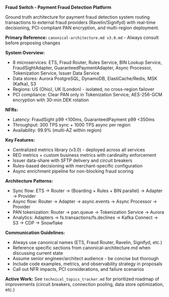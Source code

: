 **Fraud Switch - Payment Fraud Detection Platform**

Ground truth architecture for payment fraud detection system routing transactions to external fraud providers (Ravelin/Signifyd) with real-time decisioning, PCI-compliant PAN encryption, and multi-region deployment.

**Primary Reference:** `canonical-architecture.md v3.0.md` - Always consult before proposing changes

**System Overview:**
- 8 microservices: ETS, Fraud Router, Rules Service, BIN Lookup Service, FraudSightAdapter, GuaranteedPaymentAdapter, Async Processor, Tokenization Service, Issuer Data Service
- Data stores: Aurora PostgreSQL, DynamoDB, ElastiCache/Redis, MSK (Kafka), S3
- Regions: US (Ohio), UK (London) - isolated, no cross-region failover
- PCI compliance: Clear PAN only in Tokenization Service; AES-256-GCM encryption with 30-min DEK rotation

**NFRs:**
- Latency: FraudSight p99 <100ms, GuaranteedPayment p99 <350ms
- Throughput: 300 TPS sync + 1000 TPS async per region
- Availability: 99.9% (multi-AZ within region)

**Key Features:**
- Centralized metrics library (v3.0) - deployed across all services
- RED metrics + custom business metrics with cardinality enforcement
- Issuer data-share with SFTP delivery and circuit breakers
- Rules-based decisioning with merchant-specific configuration
- Async enrichment pipeline for non-blocking fraud scoring

**Architecture Patterns:**
- Sync flow: ETS → Router → (Boarding + Rules + BIN parallel) → Adapter → Provider
- Async flow: Router → Adapter → async.events → Async Processor → Provider
- PAN tokenization: Router → pan.queue → Tokenization Service → Aurora
- Analytics: Adapters → fs.transactions/fs.declines → Kafka Connect → S3 → CDP → Snowflake

**Communication Guidelines:**
- Always use canonical names (ETS, Fraud Router, Ravelin, Signifyd, etc.)
- Reference specific sections from canonical-architecture.md when discussing current state
- Assume senior engineer/architect audience - be concise but thorough
- Include code examples, metrics, and observability strategy in proposals
- Call out NFR impacts, PCI considerations, and failure scenarios

**Active Work:**
See `technical_topics_tracker.md` for prioritized roadmap of improvements (circuit breakers, connection pooling, data store optimization, etc.)
